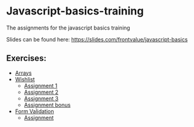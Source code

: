 # Javascript-basics-training
The assignments for the javascript basics training

Slides can be found here: https://slides.com/frontvalue/javascript-basics

## Exercises:
- [Arrays](./assignments/arrays/array%20assignments.md)
- [Wishlist](./assignments/wishlist/README.md)
  - [Assignment 1](./assignments/wishlist/Assignment%201.md)
  - [Assignment 2](./assignments/wishlist/Assignment%202.md)
  - [Assignment 3](./assignments/wishlist/Assignment%202.md)
  - [Assignment bonus](./assignments/wishlist/Assignment%20bonus.md)
- [Form Validation](./assignments/form-validation/README.md)
  - [Assignment](./assignments/form-validation/Assignment.md)
